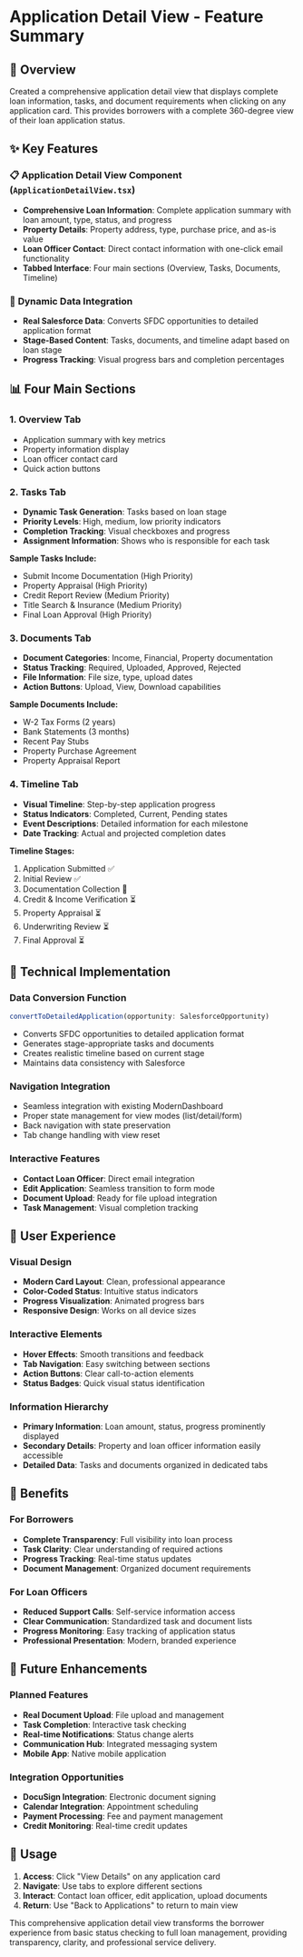 # Application Detail View - Feature Summary

## 🎯 Overview
Created a comprehensive application detail view that displays complete loan information, tasks, and document requirements when clicking on any application card. This provides borrowers with a complete 360-degree view of their loan application status.

## ✨ Key Features

### 📋 **Application Detail View Component** (`ApplicationDetailView.tsx`)
- **Comprehensive Loan Information**: Complete application summary with loan amount, type, status, and progress
- **Property Details**: Property address, type, purchase price, and as-is value
- **Loan Officer Contact**: Direct contact information with one-click email functionality
- **Tabbed Interface**: Four main sections (Overview, Tasks, Documents, Timeline)

### 🔄 **Dynamic Data Integration**
- **Real Salesforce Data**: Converts SFDC opportunities to detailed application format
- **Stage-Based Content**: Tasks, documents, and timeline adapt based on loan stage
- **Progress Tracking**: Visual progress bars and completion percentages

## 📊 **Four Main Sections**

### 1. **Overview Tab**
- Application summary with key metrics
- Property information display
- Loan officer contact card
- Quick action buttons

### 2. **Tasks Tab** 
- **Dynamic Task Generation**: Tasks based on loan stage
- **Priority Levels**: High, medium, low priority indicators
- **Completion Tracking**: Visual checkboxes and progress
- **Assignment Information**: Shows who is responsible for each task

**Sample Tasks Include:**
- Submit Income Documentation (High Priority)
- Property Appraisal (High Priority) 
- Credit Report Review (Medium Priority)
- Title Search & Insurance (Medium Priority)
- Final Loan Approval (High Priority)

### 3. **Documents Tab**
- **Document Categories**: Income, Financial, Property documentation
- **Status Tracking**: Required, Uploaded, Approved, Rejected
- **File Information**: File size, type, upload dates
- **Action Buttons**: Upload, View, Download capabilities

**Sample Documents Include:**
- W-2 Tax Forms (2 years)
- Bank Statements (3 months)
- Recent Pay Stubs
- Property Purchase Agreement
- Property Appraisal Report

### 4. **Timeline Tab**
- **Visual Timeline**: Step-by-step application progress
- **Status Indicators**: Completed, Current, Pending states
- **Event Descriptions**: Detailed information for each milestone
- **Date Tracking**: Actual and projected completion dates

**Timeline Stages:**
1. Application Submitted ✅
2. Initial Review ✅
3. Documentation Collection 🔄
4. Credit & Income Verification ⏳
5. Property Appraisal ⏳
6. Underwriting Review ⏳
7. Final Approval ⏳

## 🔧 **Technical Implementation**

### **Data Conversion Function**
```typescript
convertToDetailedApplication(opportunity: SalesforceOpportunity)
```
- Converts SFDC opportunities to detailed application format
- Generates stage-appropriate tasks and documents
- Creates realistic timeline based on current stage
- Maintains data consistency with Salesforce

### **Navigation Integration**
- Seamless integration with existing ModernDashboard
- Proper state management for view modes (list/detail/form)
- Back navigation with state preservation
- Tab change handling with view reset

### **Interactive Features**
- **Contact Loan Officer**: Direct email integration
- **Edit Application**: Seamless transition to form mode
- **Document Upload**: Ready for file upload integration
- **Task Management**: Visual completion tracking

## 🎨 **User Experience**

### **Visual Design**
- **Modern Card Layout**: Clean, professional appearance
- **Color-Coded Status**: Intuitive status indicators
- **Progress Visualization**: Animated progress bars
- **Responsive Design**: Works on all device sizes

### **Interactive Elements**
- **Hover Effects**: Smooth transitions and feedback
- **Tab Navigation**: Easy switching between sections
- **Action Buttons**: Clear call-to-action elements
- **Status Badges**: Quick visual status identification

### **Information Hierarchy**
- **Primary Information**: Loan amount, status, progress prominently displayed
- **Secondary Details**: Property and loan officer information easily accessible
- **Detailed Data**: Tasks and documents organized in dedicated tabs

## 🚀 **Benefits**

### **For Borrowers**
- **Complete Transparency**: Full visibility into loan process
- **Task Clarity**: Clear understanding of required actions
- **Progress Tracking**: Real-time status updates
- **Document Management**: Organized document requirements

### **For Loan Officers**
- **Reduced Support Calls**: Self-service information access
- **Clear Communication**: Standardized task and document lists
- **Progress Monitoring**: Easy tracking of application status
- **Professional Presentation**: Modern, branded experience

## 🔮 **Future Enhancements**

### **Planned Features**
- **Real Document Upload**: File upload and management
- **Task Completion**: Interactive task checking
- **Real-time Notifications**: Status change alerts
- **Communication Hub**: Integrated messaging system
- **Mobile App**: Native mobile application

### **Integration Opportunities**
- **DocuSign Integration**: Electronic document signing
- **Calendar Integration**: Appointment scheduling
- **Payment Processing**: Fee and payment management
- **Credit Monitoring**: Real-time credit updates

## 📱 **Usage**

1. **Access**: Click "View Details" on any application card
2. **Navigate**: Use tabs to explore different sections
3. **Interact**: Contact loan officer, edit application, upload documents
4. **Return**: Use "Back to Applications" to return to main view

This comprehensive application detail view transforms the borrower experience from basic status checking to full loan management, providing transparency, clarity, and professional service delivery. 